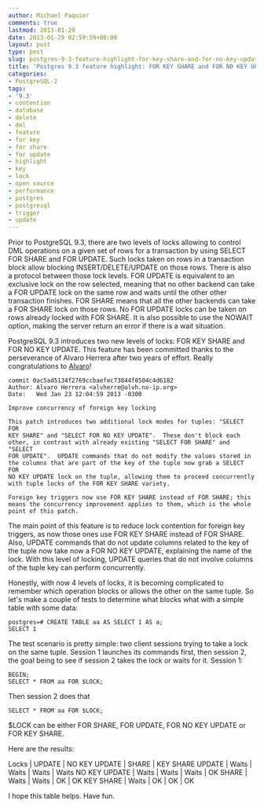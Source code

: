 ```yaml
---
author: Michael Paquier
comments: true
lastmod: 2013-01-29
date: 2013-01-29 02:59:59+00:00
layout: post
type: post
slug: postgres-9-3-feature-highlight-for-key-share-and-for-no-key-update
title: 'Postgres 9.3 feature highlight: FOR KEY SHARE and FOR NO KEY UPDATE'
categories:
- PostgreSQL-2
tags:
- '9.3'
- contention
- database
- delete
- dml
- feature
- for key
- for share
- for update
- highlight
- key
- lock
- open source
- performance
- postgres
- postgresql
- trigger
- update
---
```


Prior to PostgreSQL 9.3, there are two levels of locks allowing to control DML operations on a given set of rows for a transaction by using SELECT FOR SHARE and FOR UPDATE. Such locks taken on rows in a transaction block allow blocking INSERT/DELETE/UPDATE on those rows.
There is also a protocol between those lock levels. FOR UPDATE is equivalent to an exclusive lock on the row selected, meaning that no other backend can take a FOR UPDATE lock on the same row and waits until the other other transaction finishes. FOR SHARE means that all the other backends can take a FOR SHARE lock on those rows. No FOR UPDATE locks can be taken on rows already locked with FOR SHARE. It is also possible to use the NOWAIT option, making the server return an error if there is a wait situation.

PostgreSQL 9.3 introduces two new levels of locks: FOR KEY SHARE and FOR NO KEY UPDATE. This feature has been committed thanks to the perseverance of Alvaro Herrera after two years of effort. Really congratulations to [Alvaro](https://twitter.com/alvherre)!

    commit 0ac5ad5134f2769ccbaefec73844f8504c4d6182
    Author: Alvaro Herrera <alvherre@alvh.no-ip.org>
    Date:   Wed Jan 23 12:04:59 2013 -0300
    
    Improve concurrency of foreign key locking
    
    This patch introduces two additional lock modes for tuples: "SELECT FOR
    KEY SHARE" and "SELECT FOR NO KEY UPDATE".  These don't block each
    other, in contrast with already existing "SELECT FOR SHARE" and "SELECT
    FOR UPDATE".  UPDATE commands that do not modify the values stored in
    the columns that are part of the key of the tuple now grab a SELECT FOR
    NO KEY UPDATE lock on the tuple, allowing them to proceed concurrently
    with tuple locks of the FOR KEY SHARE variety.
    
    Foreign key triggers now use FOR KEY SHARE instead of FOR SHARE; this
    means the concurrency improvement applies to them, which is the whole
    point of this patch.

The main point of this feature is to reduce lock contention for foreign key triggers, as now those ones use FOR KEY SHARE instead of FOR SHARE. Also, UPDATE commands that do not update columns related to the key of the tuple now take now a FOR NO KEY UPDATE, explaining the name of the lock. With this level of locking, UPDATE queries that do not involve columns of the tuple key can perform concurrently.

Honestly, with now 4 levels of locks, it is becoming complicated to remember which operation blocks or allows the other on the same tuple. So let's make a couple of tests to determine what blocks what with a simple table with some data:

    postgres=# CREATE TABLE aa AS SELECT 1 AS a;
    SELECT 1

The test scenario is pretty simple: two client sessions trying to take a lock on the same tuple. Session 1 launches its commands first, then session 2, the goal being to see if session 2 takes the lock or waits for it.
Session 1:

    BEGIN;
    SELECT * FROM aa FOR $LOCK;

Then session 2 does that

    SELECT * FROM aa FOR $LOCK;

$LOCK can be either FOR SHARE, FOR UPDATE, FOR NO KEY UPDATE or FOR KEY SHARE. 

Here are the results:

Locks | UPDATE | NO KEY UPDATE | SHARE | KEY SHARE
UPDATE | Waits | Waits | Waits | Waits
NO KEY UPDATE | Waits | Waits | Waits | OK
SHARE | Waits | Waits | OK | OK
KEY SHARE | Waits | OK | OK | OK

I hope this table helps. Have fun.
